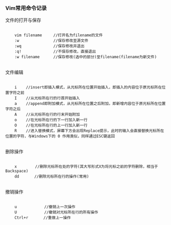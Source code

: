 ### Vim常用命令记录
文件的打开与保存
<pre>
<code>
    vim filename　　　//打开名为filename的文件
    :w               //保存修改至源文件
    :wq              //保存修改并退出
    :q!              //不保存修改，直接退出
    :w filename      //保存修改(选中的部分)至filename(filename为新文件)
</code>
</pre>
文件编辑
<pre>
<code>
    i    //insert即插入模式，从光标所在位置开始插入，即插入的内容位于原光标所在位置字符之前
    I    //从光标所在行的行首开始插入
    a    //append即附加模式，从光标所在位置之后附加，即新增内容位于原光标所在位置字符之后
    A    //从光标所在行的行末开始附加
    o    //在光标所在行的下一行加入新一行
    O    //在光标所在行的上一行加入新一行
    R    //进入替换模式，屏幕下方会出现Replace提示，此时的输入会直接替换光标所在位置的字符，与Windows下的 0 作用类似，同样通过ESC键返回
</code>
</pre>
删除操作
<pre>
<code>
    x        //删除光标所在处的字符(其大写形式X为将光标之前的字符删除，相当于Backspace)
    dd     　//删除光标所在行的操作(常用)
</code>
</pre>
撤销操作
<pre>
<code>
    u            //撤销上一次操作
    U            //撤销对光标所在行的所有操作
    Ctrl+r    　 //重做上一操作
</code>
</pre>
